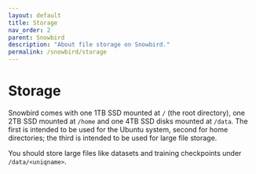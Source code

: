 ```yaml
---
layout: default
title: Storage
nav_order: 2
parent: Snowbird
description: "About file storage on Snowbird."
permalink: /snowbird/storage
---
```

# Storage

Snowbird comes with one 1TB SSD mounted at `/` (the root directory), one 2TB SSD mounted at `/home` and one 4TB SSD disks mounted at `/data`. The first is intended to be used for the Ubuntu system, second for home directories; the third is intended to be used for large file storage.

You should store large files like datasets and training checkpoints under `/data/<uniqname>`.
